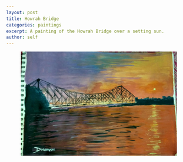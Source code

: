 ```yaml
---
layout: post
title: Howrah Bridge
categories: paintings
excerpt: A painting of the Howrah Bridge over a setting sun.
author: self
---
```

<figure>
	<img src="/images/paintings/howrah-bridge.jpg" alt="image">
</figure>
